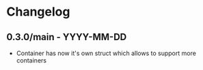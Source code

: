 # Changelog

## 0.3.0/main - YYYY-MM-DD

- Container has now it's own struct which allows to support more containers
